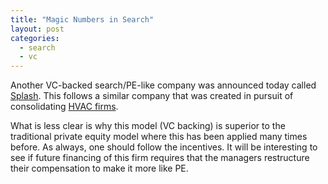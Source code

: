 ```yaml
---
title: "Magic Numbers in Search"
layout: post
categories:
  - search
  - vc
---
```


Another VC-backed search/PE-like company was announced today called [Splash](https://www.linkedin.com/feed/update/urn:li:activity:7181322635023200257/). This follows a similar company that was created in pursuit of consolidating [HVAC firms](https://tcrn.ch/3TxP7q6).

What is less clear is why this model (VC backing) is superior to the traditional private equity model where this has been applied many times before. As always, one should follow the incentives. It will be interesting to see if future financing of this firm requires that the managers restructure their compensation to make it more like PE.
